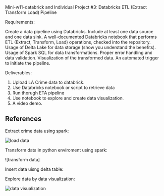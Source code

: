 Mini-w11-databrick and  Individual Project #3: Databricks ETL (Extract Transform Load) Pipeline

Requirements:

Create a data pipeline using Databricks.
Include at least one data source and one data sink.
A well-documented Databricks notebook that performs ETL (Extract, Transform, Load) operations, checked into the repository.
Usage of Delta Lake for data storage (show you understand the benefits).
Usage of Spark SQL for data transformations.
Proper error handling and data validation.
Visualization of the transformed data.
An automated trigger to initiate the pipeline.

Deliverables:

1. Upload  LA Crime data to databrick.
2. Use Databricks notebook or script to retrieve data
3. Run thorugh ETA pipeline
4. Use notebook to explore and create data visualization.
5. A video demo.


## References
Extract crime data using spark:

![load data](https://github.com/dumeixiang/mini-w11-databrick/blob/main/Screen%20Shot%202023-11-12%20at%208.59.38%20PM.png)

Transform data in python enviroment using spark:

![transform data]

Insert data uisng delta table:

Explore data by data visualization:

![data visualization](https://github.com/dumeixiang/mini-w11-databrick/blob/main/Screen%20Shot%202023-11-12%20at%209.09.14%20PM.png)




